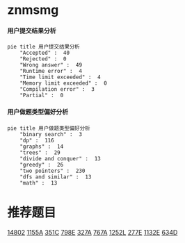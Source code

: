 # znmsmg

<!-- tabs:start -->



#### **用户提交结果分析**

```mermaid
pie title 用户提交结果分析
    "Accepted" :  40
    "Rejected" :  0
    "Wrong answer" :  49
    "Runtime error" :  4
    "Time limit exceeded" :  4
    "Memory limit exceeded" :  0
    "Compilation error" :  3
    "Partial" :  0
```

#### **用户做题类型偏好分析**

```mermaid
pie title 用户做题类型偏好分析
    "binary search" :  3
    "dp" :  116
    "graphs" :  14
    "trees" :  29
    "divide and conquer" :  13
    "greedy" :  26
    "two pointers" :  230
    "dfs and similar" :  13
    "math" :  13
```



<!-- tabs:end -->
# 推荐题目
[14802](https://codeforces.com/contest/1480/problem/2)
[1155A](https://codeforces.com/contest/1155/problem/A)
[351C](https://codeforces.com/contest/351/problem/C)
[798E](https://codeforces.com/contest/798/problem/E)
[327A](https://codeforces.com/contest/327/problem/A)
[767A](https://codeforces.com/contest/767/problem/A)
[1252L](https://codeforces.com/contest/1252/problem/L)
[277E](https://codeforces.com/contest/277/problem/E)
[1132E](https://codeforces.com/contest/1132/problem/E)
[634D](https://codeforces.com/contest/634/problem/D)
